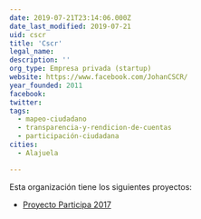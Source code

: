 ```yaml
---
date: 2019-07-21T23:14:06.000Z
date_last_modified: 2019-07-21
uid: cscr
title: 'Cscr'
legal_name: 
description: ''
org_type: Empresa privada (startup)
website: https://www.facebook.com/JohanCSCR/
year_founded: 2011
facebook: 
twitter: 
tags:
  - mapeo-ciudadano
  - transparencia-y-rendicion-de-cuentas
  - participación-ciudadana
cities: 
  - Alajuela

---
```


Esta organización tiene los siguientes proyectos:

- [Proyecto Participa 2017](/proyectos/proyecto-participa-2017)
